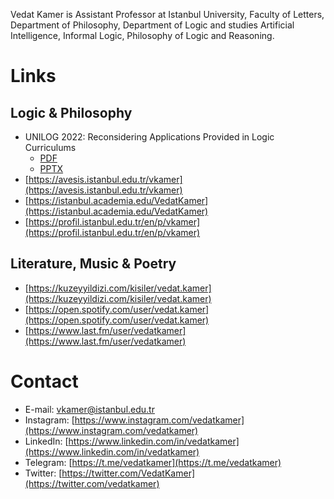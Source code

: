 Vedat Kamer is Assistant Professor at Istanbul University, Faculty of Letters, Department of Philosophy, Department of Logic and studies Artificial Intelligence, Informal Logic, Philosophy of Logic and Reasoning.

# Links

## Logic & Philosophy 

* UNILOG 2022: Reconsidering Applications Provided in Logic Curriculums
  * [PDF](https://drive.google.com/file/d/1o9JCgNX4BW7hOj92p6nZ5ZcRpLpCnpii/view?usp=sharing)
  * [PPTX](https://docs.google.com/presentation/d/17xnTVF-ivw5BYtyMGm_6UXiSt8csK6pa/edit?usp=sharing&ouid=100511237078245175060&rtpof=true&sd=true)
* [https://avesis.istanbul.edu.tr/vkamer](https://avesis.istanbul.edu.tr/vkamer)
* [https://istanbul.academia.edu/VedatKamer](https://istanbul.academia.edu/VedatKamer)
* [https://profil.istanbul.edu.tr/en/p/vkamer](https://profil.istanbul.edu.tr/en/p/vkamer)

## Literature, Music & Poetry

* [https://kuzeyyildizi.com/kisiler/vedat.kamer](https://kuzeyyildizi.com/kisiler/vedat.kamer)
* [https://open.spotify.com/user/vedat.kamer](https://open.spotify.com/user/vedat.kamer)
* [https://www.last.fm/user/vedatkamer](https://www.last.fm/user/vedatkamer)

# Contact

* E-mail: [vkamer@istanbul.edu.tr](mailto:vkamer@istanbul.edu.tr)
* Instagram: [https://www.instagram.com/vedatkamer](https://www.instagram.com/vedatkamer)
* LinkedIn: [https://www.linkedin.com/in/vedatkamer](https://www.linkedin.com/in/vedatkamer)
* Telegram: [https://t.me/vedatkamer](https://t.me/vedatkamer)
* Twitter: [https://twitter.com/VedatKamer](https://twitter.com/vedatkamer)
